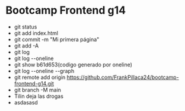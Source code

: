 # Bootcamp Frontend g14

* git status
* git add index.html
* git commit -m "Mi primera página"
* git add -A
* git log  
* git log --oneline
* git show b61d653(codigo generado por oneline)
* git log --oneline --graph
* git remote add origin https://github.com/FrankPillaca24/bootcamp-frontend-g14.git
* git branch -M main
* Tilin deja las drogas
* asdasasd